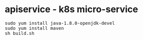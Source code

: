 # apiservice - k8s micro-service

<pre>
sudo yum install java-1.8.0-openjdk-devel
sudo yum install maven
sh build.sh
</pre>
